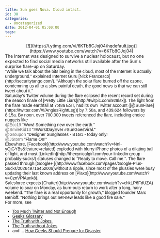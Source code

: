 ```yaml
---
title: Sun goes Nova. Cloud intact.
id: 38
categories:
  - Uncategorized
date: 2012-04-01 05:00:00
tags:
---
```


<div class="separator" style="clear:both;text-align:center;">[![](https://i.ytimg.com/vi/6KTb8CJoj04/hqdefault.jpg)](https://www.youtube.com/watch?v=6KTb8CJoj04)</div>
The Internet was designed to survive a nuclear holocaust, but no one expected to find social media networks still available after the Sun's surprise flare-up on Saturday.
<div style="font-family:Arial;"></div>
<div style="font-family:Arial;">"While we talk about the bits being in the cloud, most of the Internet is actually underground," explained Internet Guru [Nick Francesco](http://securitytango.com/). "Although the solar flare burned off the ozone, condemning us all to a slow painful death, the good news is that we can still tweet about it."</div>
<div style="font-family:Arial;"></div>
<div style="font-family:Arial;">Saturday's Twitter volume during the flare eclipsed the recent record set during the season finale of [Pretty Little Liars](http://twitpic.com/929lsx]). The light from the flare made earthfall at 7:48a EST, had its own Twitter account ([@SunFlare](https://twitter.com/#!/AngiesRightLeg)) by 7:50a, and 439,624 followers by 8:15a. By noon, over 700,000 tweets referenced the flare, including choice nuggets like
<a name="more"></a></div>
<div style="font-family:Arial;"></div>
<div style="font-family:Arial;"><span class="Apple-style-span" style="color:#666666;">@Ecc19 "</span>Wow! Something new over the earth."</div>
<div style="font-family:Arial;"><span class="Apple-style-span" style="color:#666666;">@SmileKid13</span> "#WorstDayEver #SunGoesViral."</div>
<div style="font-family:Arial;"><span class="Apple-style-span" style="color:#666666;">@Groupon</span> "Designer Sunglasses - B1G1 - today only!</div>
<div style="font-family:Arial;"><span class="Apple-style-span" style="color:#666666;">@JStorm</span> "Flame On!"</div>
<div style="font-family:Arial;"></div>
<div style="font-family:Arial;">Elsewhere, [Facebook](http://www.youtube.com/watch?v=Nnl-yQjGYBs&amp;feature=related) exploded with blurry iPhone photos of a dilating ball of light, and most [LinkedIn](http://thecynicalgirl.com/your-linkedin-group-probably-sucks/) statuses changed to "Ready to move. Call me.". The flare passed through [Google+ ](http://www.facebook.com/pages/Google-Plus-Sucks/202649716452006)without a ripple, since most of the plussies were busy updating their last known address on [Plaxo](http://www.youtube.com/watch?v=CznVPlAunk8).</div>
<div style="font-family:Arial;"></div>
<div style="font-family:Arial;">Salesforce expects [Chatter](http://www.youtube.com/watch?v=chkLP6FdUZA) volume to soar on Monday, as burn-outs return to work after a long, hairy weekend. "The flare is a real opportunity for growth," blogged founder Marc Benioff. "Nothing brings out net-new leads like a good fire sale."</div>
<div style="font-family:Arial;"></div>
<div style="font-family:Arial;">
<div>For more, see</div>
<div>

*   [Too Much Twitter and Not Enough](http://tedhusted.blogspot.com/2009/04/twitter-too-much-and-not-enough.html)
*   [Geeks Glossary](http://tedhusted.blogspot.com/2007/04/geeks-glossary-asf-edition-recently-we.html)
*   [The Truth with Jokes ](http://tedhusted.blogspot.com/2006/04/truth-with-jokes-q-are-asf-committers.html)
*   [The Truth without Jokes](http://en.wikipedia.org/wiki/April_Fools%27_Day)
*   and ... [How Geeks Should Prepare for Disaster](http://www.youtube.com/watch?v=NfZ4q86ekS4&amp;context=C4be1ba2ADvjVQa1PpcFNeL5vOXud6ym9Iyt54c-yNBuBvySkkoVQ=)
</div>
</div>